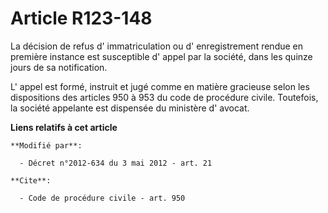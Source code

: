 # Article R123-148

La décision de refus d' immatriculation ou d' enregistrement rendue en première instance est susceptible d' appel par la
société, dans les quinze jours de sa notification. 

L' appel est formé, instruit et jugé comme en matière gracieuse selon les dispositions des articles 950 à 953 du code de
procédure civile. Toutefois, la société appelante est dispensée du ministère d' avocat.

**Liens relatifs à cet article**

	**Modifié par**:

	  - Décret n°2012-634 du 3 mai 2012 - art. 21

	**Cite**:

	  - Code de procédure civile - art. 950
